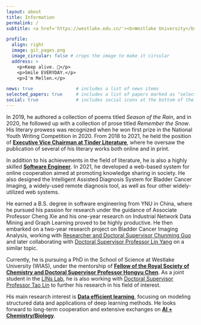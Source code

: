```yaml
---
layout: about
title: Information
permalink: /
subtitle: <a href='https://westlake.edu.cn/'><b>Westlake University</b></a>. No.600 Dunyu Road, Hangzhou, Zhejiang, China.

profile:
  align: right
  image: git_pages.png
  image_circular: false # crops the image to make it circular
  address: >
    <p>Keep alive. 🌲</p>
    <p>Smile EVERYDAY.</p>
    <p>I'm Mellen.</p>

news: true                # includes a list of news items
selected_papers: true     # includes a list of papers marked as "selected={true}"
social: true              # includes social icons at the bottom of the page
---
```


[//]: # (He is a **poet** that wrote a collection of poems named *season of the rain* in 2019 and a collection of prose named *Remember the Snow* in 2020. He won first prize in the National Youth Writing Competition in 2020 and served as the executive vice chairman of Tinder Literature from 2018 to 2021. Several literary were published online and in presses.)

[//]: # ()
[//]: # (He is also a **software engineer**, who developed a knowledge-society-oriented web system for online cooperation in 2021, the *Intelligent Assisted Diagnosis System of Bladder Cancer Imaging* for remote diagnosis and other 4 widely-used web systems.)

[//]: # ()
[//]: # (He majored in software engineering and obtained a B.S. degree at YNU in China. Followed by Master Tutor, Associate Prof. Cheng Xie, he did one-year research about Industrial Network Data Mining and Graph Learning. Then he did two-year research about Bladder Cancer Imaging Analysis followed by [Researcher, Doctoral Supervisor, Chunming Guo]&#40;http://www.ynusky.ynu.edu.cn/yunlifesci/yjz/guochunming.htm&#41;, and with [Doctoral Supervisor, Prof. Lin Yang]&#40;https://en.westlake.edu.cn/faculty/lin-yang.html&#41; on a similar research topic later. Currently, He's studying for a PhD at the School of Science, Westlake University, following **[Fellow of the Royal Society of Chemistry, Doctoral Supervisor, Prof. Hongyu Chen]&#40;https://en.westlake.edu.cn/faculty/hongyu-chen.html&#41;**, also in the [LINs Lab]&#40;https://lins-lab.github.io/&#41; as a joint student, following [Doctoral Supervisor, Prof. Tao Lin]&#40;https://en.westlake.edu.cn/faculty/tao-lin.html&#41;.)

[//]: # ()
[//]: # (His main research interest is **AI for Nanoscience & Biology**, focusing on modeling structured data and applications of deep learning methods. He looks forward to long-term cooperation and extensive exchanges.)

In 2019, he authored a collection of poems titled *Season of the Rain*, and in 2020, he followed up with a collection of prose titled *Remember the Snow*. His literary prowess was recognized when he won first prize in the National Youth Writing Competition in 2020. From 2018 to 2021, he held the position of **[Executive Vice Chairman at Tinder Literature](http://zghaowx.com/)**, where he oversaw the publication of several of his literary works both online and in print.

In addition to his achievements in the field of literature, he is also a highly skilled **[Software Engineer]()**. In 2021, he developed a web-based system for online cooperation aimed at promoting knowledge sharing in society. He also designed the Intelligent Assisted Diagnosis System for Bladder Cancer Imaging, a widely-used remote diagnosis tool, as well as four other widely-utilized web systems.

He earned a B.S. degree in software engineering from YNU in China, where he pursued his passion for research under the guidance of Associate Professor Cheng Xie and his one-year research on Industrial Network Data Mining and Graph Learning proved to be highly productive. He then embarked on a two-year research project on Bladder Cancer Imaging Analysis, working with [Researcher and Doctoral Supervisor Chunming Guo](https://scholar.google.com/citations?user=lI82lJUAAAAJ) and later collaborating with [Doctoral Supervisor Professor Lin Yang](https://en.westlake.edu.cn/faculty/lin-yang.html) on a similar topic.

Currently, he is pursuing a PhD in the School of Science at Westlake University (WIAS), under the mentorship of **[Fellow of the Royal Society of Chemistry and Doctoral Supervisor Professor Hongyu Chen](https://en.westlake.edu.cn/faculty/hongyu-chen.html)**. As a joint student in the [LINs Lab](https://lins-lab.github.io), he is also working with [Doctoral Supervisor Professor Tao Lin](https://en.westlake.edu.cn/faculty/tao-lin.html) to further his research in his field of interest.

His main research interest is **<u>Data efficient learning</u>**, focusing on modeling structured data and applications of deep learning methods. He looks forward to long-term cooperation and extensive exchanges on **<u>AI + Chemistry/Biology</u>**.

<br/>
